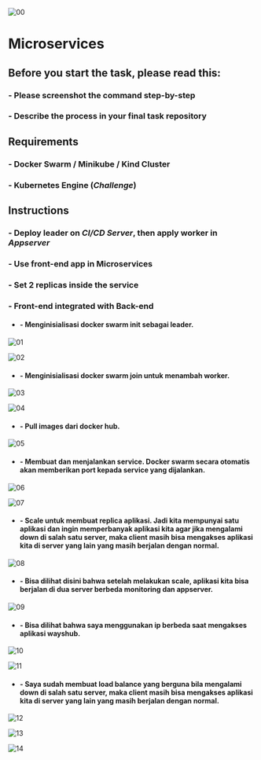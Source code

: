 ![00](../assets/SOAL_FINAL_TASK/8.png)

# Microservices

## Before you start the task, please read this:
### - Please screenshot the command step-by-step
### - Describe the process in your final task repository

## Requirements
### - Docker Swarm / Minikube / Kind Cluster
### - Kubernetes Engine (*Challenge*)

## Instructions
### - Deploy leader on *CI/CD Server*, then apply worker in *Appserver*
### - Use front-end app in Microservices
### - Set 2 replicas inside the service
### - Front-end integrated with Back-end


* #### - Menginisialisasi docker swarm init sebagai leader.
![01](../assets/microservices/1.png)

![02](../assets/microservices/2.png)

* #### - Menginisialisasi docker swarm join untuk menambah worker.
![03](../assets/microservices/3.png)

![04](../assets/microservices/4.png)

* #### - Pull images dari docker hub.
![05](../assets/microservices/5.png)

* #### - Membuat dan menjalankan service. Docker swarm secara otomatis akan memberikan port kepada service yang dijalankan.
![06](../assets/microservices/6.png)

![07](../assets/microservices/7.png)

* #### - Scale untuk membuat replica aplikasi. Jadi kita mempunyai satu aplikasi dan ingin memperbanyak aplikasi kita agar jika mengalami down di salah satu server, maka client masih bisa mengakses aplikasi kita di server yang lain yang masih berjalan dengan normal.
![08](../assets/microservices/8.png)

* #### - Bisa dilihat disini bahwa setelah melakukan scale, aplikasi kita bisa berjalan di dua server berbeda monitoring dan appserver.
![09](../assets/microservices/9.png)

* #### - Bisa dilihat bahwa saya menggunakan ip berbeda saat mengakses aplikasi wayshub.
![10](../assets/microservices/10.png)

![11](../assets/microservices/11.png)

* #### - Saya sudah membuat load balance yang berguna bila mengalami down di salah satu server, maka client masih bisa mengakses aplikasi kita di server yang lain yang masih berjalan dengan normal.
![12](../assets/microservices/12.png)

![13](../assets/microservices/13.png)

![14](../assets/microservices/14.png)